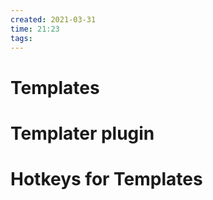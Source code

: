 ```yaml
---
created: 2021-03-31
time: 21:23
tags: 
---
```


# Templates

# Templater plugin

# Hotkeys for Templates